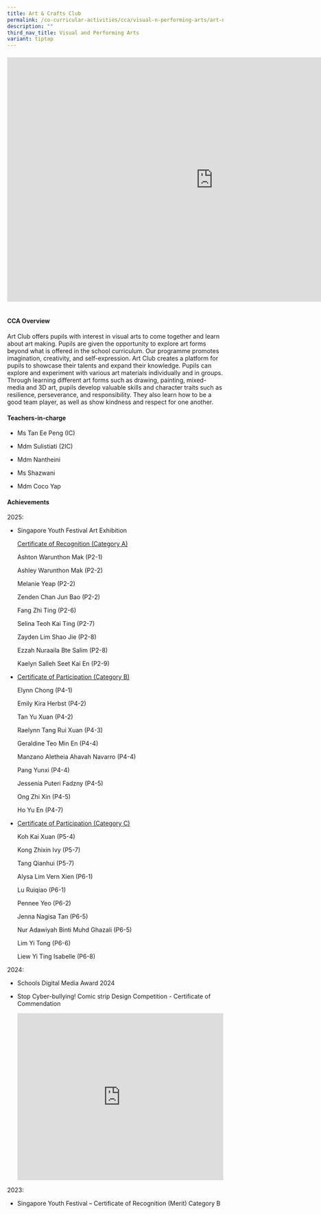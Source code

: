 ```yaml
---
title: Art & Crafts Club
permalink: /co-curricular-activities/cca/visual-n-performing-arts/art-n-crafts-club/
description: ""
third_nav_title: Visual and Performing Arts
variant: tiptap
---
```

<h4></h4>
<div class="iframe-wrapper">
<iframe height="569" width="960" allowfullscreen="true" frameborder="0" src="https://docs.google.com/presentation/d/e/2PACX-1vR-RQe4-75fFmrOL1e8NUgzZcSIdXeEfC-GuHm05efygsRFvGRZpr4OTmJpA54WiNsKVMrVYfCIatqt/embed?start=true&amp;loop=true&amp;delayms=3000"></iframe>
</div>
<h4><br><strong>CCA Overview</strong></h4>
<p>Art Club offers pupils with interest in visual arts to come together and
learn about art making. Pupils are given the opportunity to explore art
forms beyond what is offered in the school curriculum. Our programme promotes
imagination, creativity, and self-expression. Art Club creates a platform
for pupils to showcase their talents and expand their knowledge. Pupils
can explore and experiment with various art materials individually and
in groups. Through learning different art forms such as drawing, painting,
mixed-media and 3D art, pupils develop valuable skills and character traits
such as resilience, perseverance, and responsibility. They also learn how
to be a good team player, as well as show kindness and respect for one
another.
<br>
</p>
<h4>Teachers-in-charge</h4>
<ul data-tight="true" class="tight">
<li>
<p>Ms Tan Ee Peng (IC)</p>
</li>
<li>
<p>Mdm Sulistiati (2IC)</p>
</li>
<li>
<p>Mdm Nantheini</p>
</li>
<li>
<p>Ms Shazwani</p>
</li>
<li>
<p>Mdm Coco Yap
<br>
</p>
</li>
</ul>
<h4>Achievements</h4>
<p>2025:</p>
<ul data-tight="true" class="tight">
<li>
<p>Singapore Youth Festival Art Exhibition</p>
<p><u>Certificate of Recognition (Category A)</u>
</p>
<p>Ashton Warunthon Mak (P2-1)</p>
<p>Ashley Warunthon Mak (P2-2)</p>
<p>Melanie Yeap (P2-2)</p>
<p>Zenden Chan Jun Bao (P2-2)</p>
<p>Fang Zhi Ting (P2-6)</p>
<p>Selina Teoh Kai Ting (P2-7)</p>
<p>Zayden Lim Shao Jie (P2-8)</p>
<p>Ezzah Nuraaila Bte Salim (P2-8)</p>
<p>Kaelyn Salleh Seet Kai En (P2-9)</p>
<p></p>
</li>
<li>
<p><u>Certificate of Participation (Category B)</u>
</p>
<p>Elynn Chong (P4-1)</p>
<p>Emily Kira Herbst (P4-2)</p>
<p>Tan Yu Xuan (P4-2)</p>
<p>Raelynn Tang Rui Xuan (P4-3)</p>
<p>Geraldine Teo Min En (P4-4)</p>
<p>Manzano Aletheia Ahavah Navarro (P4-4)</p>
<p>Pang Yunxi (P4-4)</p>
<p>Jessenia Puteri Fadzny (P4-5)</p>
<p>Ong Zhi Xin (P4-5)</p>
<p>Ho Yu En (P4-7)</p>
<p></p>
</li>
<li>
<p><u>Certificate of Participation (Category C)</u>
</p>
<p>Koh Kai Xuan (P5-4)</p>
<p>Kong Zhixin Ivy (P5-7)</p>
<p>Tang Qianhui (P5-7)</p>
<p>Alysa Lim Vern Xien (P6-1)</p>
<p>Lu Ruiqiao (P6-1)</p>
<p>Pennee Yeo (P6-2)</p>
<p>Jenna Nagisa Tan (P6-5)</p>
<p>Nur Adawiyah Binti Muhd Ghazali (P6-5)</p>
<p>Lim Yi Tong (P6-6)</p>
<p>Liew Yi Ting Isabelle (P6-8)</p>
</li>
</ul>
<p></p>
<p>2024:</p>
<ul data-tight="true" class="tight">
<li>
<p>Schools Digital Media Award 2024</p>
</li>
<li>
<p>Stop Cyber-bullying! Comic strip Design Competition - Certificate of Commendation</p>
<p></p>
<div class="iframe-wrapper">
<iframe height="389" width="480" allowfullscreen="true" frameborder="0" src="https://docs.google.com/presentation/d/e/2PACX-1vQhLxrsTB-SEo4BX3Lo8pvbSS7naBANOQgr7npDV33ujelsB5JZOw4iNke7bABeE7g7AIMUbuyHQZUS/embed?start=true&amp;loop=true&amp;delayms=3000"></iframe>
</div>
</li>
</ul>
<p></p>
<p>2023:</p>
<ul data-tight="true" class="tight">
<li>
<p>Singapore Youth Festival – Certificate of Recognition (Merit) Category
B</p>
</li>
</ul>
<p></p>